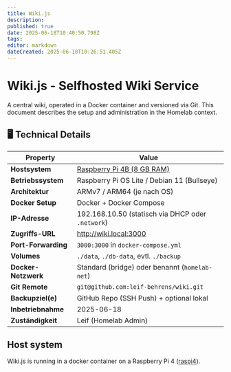 ```yaml
---
title: Wiki.js
description: 
published: true
date: 2025-06-18T10:40:50.798Z
tags: 
editor: markdown
dateCreated: 2025-06-18T10:26:51.405Z
---
```


# Wiki.js - Selfhosted Wiki Service

A central wiki, operated in a Docker container and versioned via Git. This document describes the setup and administration in the Homelab context.

## 🖥️ Technical Details
| Property         		| Value                                                |
|---------------------|-----------------------------------------------------|
| **Hostsystem**      | [Raspberry Pi 4B (8 GB RAM)](/home-lab/Server/raspberrypi)|
| **Betriebssystem**  | Raspberry Pi OS Lite / Debian 11 (Bullseye)         |
| **Architektur**     | ARMv7 / ARM64 (je nach OS)                          |
| **Docker Setup**    | Docker + Docker Compose                             |
| **IP-Adresse**      | 192.168.10.50 (statisch via DHCP oder `.network`)   |
| **Zugriffs-URL**    | http://wiki.local:3000                              |
| **Port-Forwarding** | `3000:3000` in `docker-compose.yml`                 |
| **Volumes**         | `./data`, `./db-data`, evtl. `./backup`             |
| **Docker-Netzwerk** | Standard (bridge) oder benannt (`homelab-net`)      |
| **Git Remote**      | `git@github.com:leif-behrens/wiki.git`              |
| **Backupziel(e)**   | GitHub Repo (SSH Push) + optional lokal             |
| **Inbetriebnahme**  | 2025-06-18                                          |
| **Zuständigkeit**   | Leif (Homelab Admin)                                |

## Host system
Wiki.js is running in a docker container on a Raspberry Pi 4 ([raspi4](/home-lab/Server/raspberrypi)).


